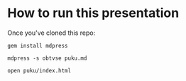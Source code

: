 How to run this presentation
==============

Once you've cloned this repo:

`gem install mdpress`

`mdpress -s obtvse puku.md`

`open puku/index.html`
